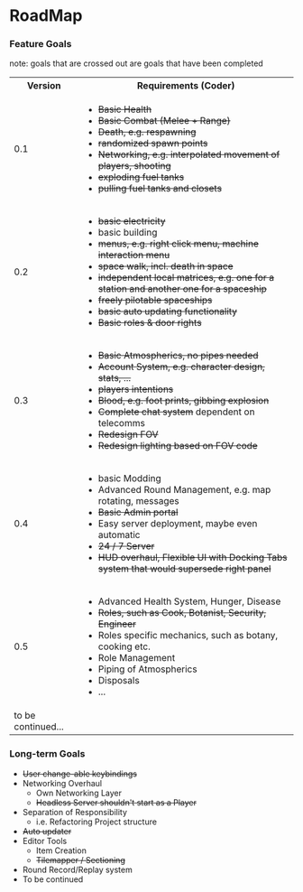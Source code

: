 # RoadMap
### Feature Goals

note: goals that are crossed out are goals that have been completed

<table>
  <tbody>
    <tr>
      <th>Version</th>
      <th align="center">Requirements (Coder)</th>
    </tr>
    <tr>
      <td>0.1</td>
      <td>
        <ul>
          <li><del>Basic Health </del></li>
          <li><del>Basic Combat (Melee + Range) </del></li>
          <li><del>Death, e.g. respawning </del></li>
          <li><del>randomized spawn points </del></li>
          <li><del>Networking, e.g. interpolated movement of players, shooting </del></li>
          <li><del>exploding fuel tanks </del></li>
          <li><del>pulling fuel tanks and closets </del></li>
        </ul>
      </td>
    </tr>
    <tr>
      <td>0.2</td>
      <td>
        <ul>
          <li><del>basic electricity</del></li>
          <li>basic building</li>
          <li><del>menus, e.g. right click menu, machine interaction menu</del></li>
          <li><del>space walk, incl. death in space</del></li>
          <li><del>independent local matrices, e.g. one for a station and another one for a spaceship</del></li>
          <li><del>freely pilotable spaceships</del></li>
          <li><del>basic auto updating functionality</del></li>
          <li><del>Basic roles & door rights</del></li>
        </ul>
      </td>
    </tr>
<tr>
      <td>0.3</td>
      <td>
        <ul>
          <li><del>Basic Atmospherics, no pipes needed</del></li>
          <li><del>Account System, e.g. character design, stats, ...</del></li>
          <li><del>players intentions</del></li>
          <li><del>Blood, e.g. foot prints, gibbing explosion</del></li>
          <li><del>Complete chat system</del> dependent on telecomms</li>
          <li><del>Redesign FOV</del></li>
          <li><del>Redesign lighting based on FOV code</del></li>
        </ul>
      </td>
    </tr>
    <tr>
      <td>0.4</td>
      <td>
        <ul>
          <li>basic Modding</li>
          <li>Advanced Round Management, e.g. map rotating, messages</li>
          <li><del>Basic Admin portal</del></li>
          <li>Easy server deployment, maybe even automatic</li>
          <li><del>24 / 7 Server</del></li>
          <li><del>HUD overhaul, Flexible UI with Docking Tabs system that would supersede right panel</del></li>
        </ul>
      </td>
    </tr>
    <tr>
      <td>0.5</td>
      <td>
        <ul>
          <li>Advanced Health System, Hunger, Disease</li>
          <li><del>Roles, such as Cook, Botanist, Security, Engineer</del></li>
          <li>Roles specific mechanics, such as botany, cooking etc.</li>
          <li>Role Management</li>
          <li>Piping of Atmospherics</li>
          <li>Disposals</li>
          <li>...</li>
        </ul>
      </td>
    </tr>
    <tr>
      <td> to be continued... </td>
      <td></td>
    </tr>
  </tbody>
</table>

### Long-term Goals

* <del>User change-able keybindings</del>
* Networking Overhaul
    * Own Networking Layer
    * <del>Headless Server shouldn't start as a Player</del>
* Separation of Responsibility
    * i.e. Refactoring Project structure
* <del>Auto updater</del>
* Editor Tools
    * Item Creation
    * <del>Tilemapper / Sectioning</del>
* Round Record/Replay system
* To be continued